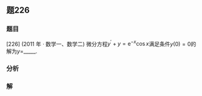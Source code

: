 ## 题226
### 题目
[226] (2011 年 · 数学一、数学二) 微分方程${y}^{\prime } + y = {\mathrm{e}}^{-x}\cos x$满足条件$y( 0)  = 0$的解为$y =$_____.
### 分析

### 解